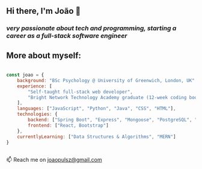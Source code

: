## Hi there, I'm João 👋

### *very passionate about tech and programming, starting a career as a full-stack software engineer*

## More about myself:

```javascript
 
const joao = {
    background: "BSc Psychology @ University of Greenwich, London, UK"
    experience: [
        "Self-taught full-stack web developer", 
        "Bright Network Technology Academy graduate (12-week coding bootcamp), having received the cohort's MVP award"
    ],
    languages: ["JavaScript", "Python", "Java", "CSS", "HTML"],
    technologies: {
        backend: ["Spring Boot", "Express", "Mongoose", "PostgreSQL", "MongoDB"],
        frontend: ["React, Bootstrap"]
    },
    currentlyLearning: ["Data Structures & Algorithms", "MERN"]
}
         
```

📫 Reach me on joaopulsz@gmail.com

<!--
**joaopulsz/joaopulsz** is a ✨ _special_ ✨ repository because its `README.md` (this file) appears on your GitHub profile.

Here are some ideas to get you started:

- 🔭 I’m currently working on ...
- 🌱 I’m currently learning ...
- 👯 I’m looking to collaborate on ...
- 🤔 I’m looking for help with ...
- 💬 Ask me about ...
- 📫 How to reach me: ...
- 😄 Pronouns: ...
- ⚡ Fun fact: ...
-->
